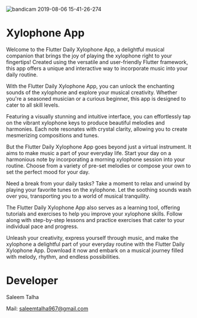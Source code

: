 ![bandicam 2019-08-06 15-41-26-274](https://github.com/Saleem-Talha/Harmoni-Hub/assets/121040503/b077f14a-09d2-4d94-a1f7-859e1ad8a83e)


# Xylophone App

Welcome to the Flutter Daily Xylophone App, a delightful musical companion that brings the joy of playing the xylophone right to your fingertips! Created using the versatile and user-friendly Flutter framework, this app offers a unique and interactive way to incorporate music into your daily routine.

With the Flutter Daily Xylophone App, you can unlock the enchanting sounds of the xylophone and explore your musical creativity. Whether you're a seasoned musician or a curious beginner, this app is designed to cater to all skill levels.

Featuring a visually stunning and intuitive interface, you can effortlessly tap on the vibrant xylophone keys to produce beautiful melodies and harmonies. Each note resonates with crystal clarity, allowing you to create mesmerizing compositions and tunes.

But the Flutter Daily Xylophone App goes beyond just a virtual instrument. It aims to make music a part of your everyday life. Start your day on a harmonious note by incorporating a morning xylophone session into your routine. Choose from a variety of pre-set melodies or compose your own to set the perfect mood for your day.

Need a break from your daily tasks? Take a moment to relax and unwind by playing your favorite tunes on the xylophone. Let the soothing sounds wash over you, transporting you to a world of musical tranquility.

The Flutter Daily Xylophone App also serves as a learning tool, offering tutorials and exercises to help you improve your xylophone skills. Follow along with step-by-step lessons and practice exercises that cater to your individual pace and progress.

Unleash your creativity, express yourself through music, and make the xylophone a delightful part of your everyday routine with the Flutter Daily Xylophone App. Download it now and embark on a musical journey filled with melody, rhythm, and endless possibilities.

# Developer
Saleem Talha

Mail:  [saleemtalha967@gmail.com](https://mail.google.com/mail/u/0/#inbox?compose=GTvVlcSKhcBvzTMFXqQSFLsWHJzhKjzFjgQLzZcGHzqNjrnhFLbtNwpRHCNMLQllFBdnKvDkWQwxK)  

